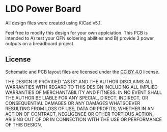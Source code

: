 # LDO Power Board

All design files were created using KiCad v5.1.

Feel free to modify this design for your own applciation. This PCB is intended to A) test your QFN soldering abilities and B) provide 3 power outputs on a breadboard project.

## License

Schematic and PCB layout files are licensed under the [CC BY 4.0](https://creativecommons.org/licenses/by/2.0/) license.

THE DESIGN IS PROVIDED "AS IS" AND THE AUTHOR DISCLAIMS ALL WARRANTIES WITH REGARD TO THIS DESIGN INCLUDING ALL IMPLIED WARRANTIES OF MERCHANTABILITY AND FITNESS. IN NO EVENT SHALL THE AUTHOR BE LIABLE FOR ANY SPECIAL, DIRECT, INDIRECT, OR CONSEQUENTIAL DAMAGES OR ANY DAMAGES WHATSOEVER RESULTING FROM LOSS OF USE, DATA OR PROFITS, WHETHER IN AN ACTION OF CONTRACT, NEGLIGENCE OR OTHER TORTIOUS ACTION, ARISING OUT OF OR IN CONNECTION WITH THE USE OR PERFORMANCE OF THIS DESIGN.
